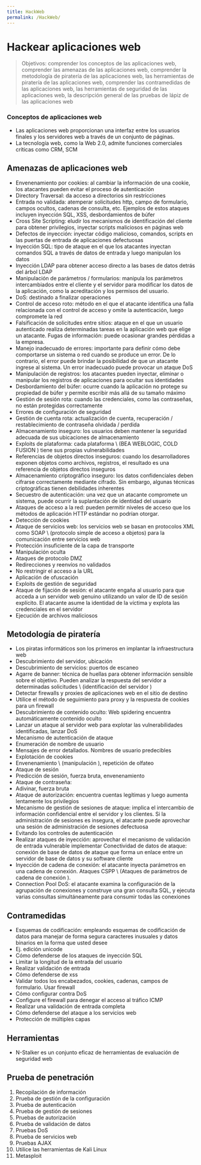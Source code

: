 ```yaml
---
title: HackWeb
permalink: /HackWeb/
---
```


# Hackear aplicaciones web

> Objetivos: comprender los conceptos de las aplicaciones web, comprender las amenazas de las aplicaciones web, comprender la metodología de piratería de las aplicaciones web, las herramientas de piratería de las aplicaciones web, comprender las contramedidas de las aplicaciones web, las herramientas de seguridad de las aplicaciones web, la descripción general de las pruebas de lápiz de las aplicaciones web

### Conceptos de aplicaciones web

* Las aplicaciones web proporcionan una interfaz entre los usuarios finales y los servidores web a través de un conjunto de páginas.
* La tecnología web, como la Web 2.0, admite funciones comerciales críticas como CRM, SCM

## Amenazas de aplicaciones web

* Envenenamiento por cookies: al cambiar la información de una cookie, los atacantes pueden evitar el proceso de autenticación
* Directory Traversal: da acceso a directorios sin restricciones
* Entrada no validada: atemperar solicitudes http, campo de formulario, campos ocultos, cadenas de consulta, etc. Ejemplos de estos ataques incluyen inyección SQL, XSS, desbordamientos de búfer
* Cross Site Scripting: eludir los mecanismos de identificación del cliente para obtener privilegios, inyectar scripts maliciosos en páginas web
* Defectos de inyección: inyectar código malicioso, comandos, scripts en las puertas de entrada de aplicaciones defectuosas
* Inyección SQL: tipo de ataque en el que los atacantes inyectan comandos SQL a través de datos de entrada y luego manipulan los datos
* Inyección LDAP para obtener acceso directo a las bases de datos detrás del árbol LDAP
* Manipulación de parámetros / formularios: manipula los parámetros intercambiados entre el cliente y el servidor para modificar los datos de la aplicación, como la acreditación y los permisos del usuario.
* DoS: destinado a finalizar operaciones
* Control de acceso roto: método en el que el atacante identifica una falla relacionada con el control de acceso y omite la autenticación, luego compromete la red
* Falsificación de solicitudes entre sitios: ataque en el que un usuario autenticado realiza determinadas tareas en la aplicación web que elige un atacante.
Fugas de información: puede ocasionar grandes pérdidas a la empresa.
* Manejo inadecuado de errores: importante para definir cómo debe comportarse un sistema o red cuando se produce un error. De lo contrario, el error puede brindar la posibilidad de que un atacante ingrese al sistema. Un error inadecuado puede provocar un ataque DoS
* Manipulación de registros: los atacantes pueden inyectar, eliminar o manipular los registros de aplicaciones para ocultar sus identidades
* Desbordamiento del búfer: ocurre cuando la aplicación no protege su propiedad de búfer y permite escribir más allá de su tamaño máximo
* Gestión de sesión rota: cuando las credenciales, como las contraseñas, no están protegidas correctamente
* Errores de configuración de seguridad
* Gestión de cuenta rota: actualización de cuenta, recuperación / restablecimiento de contraseña olvidada / perdida
* Almacenamiento inseguro: los usuarios deben mantener la seguridad adecuada de sus ubicaciones de almacenamiento
* Exploits de plataforma: cada plataforma \ (BEA WEBLOGIC, COLD FUSION \) tiene sus propias vulnerabilidades
* Referencias de objetos directos inseguros: cuando los desarrolladores exponen objetos como archivos, registros, el resultado es una referencia de objetos directos inseguros
* Almacenamiento criptográfico inseguro: los datos confidenciales deben cifrarse correctamente mediante cifrado. Sin embargo, algunas técnicas criptográficas tienen debilidades inherentes
* Secuestro de autenticación: una vez que un atacante compromete un sistema, puede ocurrir la suplantación de identidad del usuario
* Ataques de acceso a la red: pueden permitir niveles de acceso que los métodos de aplicación HTTP estándar no podrían otorgar.
* Detección de cookies
* Ataque de servicios web: los servicios web se basan en protocolos XML como SOAP \ (protocolo simple de acceso a objetos) para la comunicación entre servicios web
* Protección insuficiente de la capa de transporte
* Manipulación oculta
* Ataques de protocolo DMZ
* Redirecciones y reenvíos no validados
* No restringir el acceso a la URL
* Aplicación de ofuscación
* Exploits de gestión de seguridad
* Ataque de fijación de sesión: el atacante engaña al usuario para que acceda a un servidor web genuino utilizando un valor de ID de sesión explícito. El atacante asume la identidad de la víctima y explota las credenciales en el servidor
* Ejecución de archivos maliciosos

## Metodología de piratería

* Los piratas informáticos son los primeros en implantar la infraestructura web
* Descubrimiento del servidor, ubicación
* Descubrimiento de servicios: puertos de escaneo
* Agarre de banner: técnica de huellas para obtener información sensible sobre el objetivo. Pueden analizar la respuesta del servidor a determinadas solicitudes \ (identificación del servidor \)
* Detectar firewalls y proxies de aplicaciones web en el sitio de destino
* Utilice el método de seguimiento para proxy y la respuesta de cookies para un firewall
* Descubrimiento de contenido oculto: Web spidering encuentra automáticamente contenido oculto
* Lanzar un ataque al servidor web para explotar las vulnerabilidades identificadas, lanzar DoS
* Mecanismo de autenticación de ataque
* Enumeración de nombre de usuario
* Mensajes de error detallados. Nombres de usuario predecibles
* Explotación de cookies
* Envenenamiento \ (manipulación \), repetición de olfateo
* Ataque de sesión
* Predicción de sesión, fuerza bruta, envenenamiento
* Ataque de contraseña:
* Adivinar, fuerza bruta
* Ataque de autorización: encuentra cuentas legítimas y luego aumenta lentamente los privilegios
* Mecanismo de gestión de sesiones de ataque: implica el intercambio de información confidencial entre el servidor y los clientes. Si la administración de sesiones es insegura, el atacante puede aprovechar una sesión de administración de sesiones defectuosa
* Evitando los controles de autenticación
* Realizar ataques de inyección: aprovechar el mecanismo de validación de entrada vulnerable implementar
Conectividad de datos de ataque: conexión de base de datos de ataque que forma un enlace entre un servidor de base de datos y su software cliente
* Inyección de cadena de conexión: el atacante inyecta parámetros en una cadena de conexión. Ataques CSPP \ (Ataques de parámetros de cadena de conexión \).
* Connection Pool DoS: el atacante examina la configuración de la agrupación de conexiones y construye una gran consulta SQL, y ejecuta varias consultas simultáneamente para consumir todas las conexiones

## Contramedidas

* Esquemas de codificación: empleando esquemas de codificación de datos para manejar de forma segura caracteres inusuales y datos binarios en la forma que usted desee
* Ej. edición unicode
* Cómo defenderse de los ataques de inyección SQL
* Limitar la longitud de la entrada del usuario
* Realizar validación de entrada
* Cómo defenderse de xss
* Validar todos los encabezados, cookies, cadenas, campos de formulario. Usar firewall
* Cómo configurar contra DoS
* Configure el firewall para denegar el acceso al tráfico ICMP
* Realizar una validación de entrada completa
* Cómo defenderse del ataque a los servicios web
* Protección de múltiples capas

## Herramientas

* N-Stalker es un conjunto eficaz de herramientas de evaluación de seguridad web

## Prueba de penetración

1. Recopilación de información
2. Prueba de gestión de la configuración
3. Prueba de autenticación
4. Prueba de gestión de sesiones
5. Pruebas de autorización
6. Prueba de validación de datos
7. Pruebas DoS
8. Prueba de servicios web
9. Pruebas AJAX
10. Utilice las herramientas de Kali Linux
11. Metasploit
